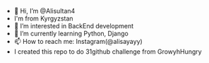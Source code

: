 - 👋 Hi, I’m @Alisultan4
- I'm from Kyrgyzstan
- 👀 I’m interested in BackEnd development
- 🌱 I’m currently learning Python, Django
- 📫 How to reach me: Instagram(@alisayayy)
- I created this repo to do 31github challenge from GrowyhHungry
